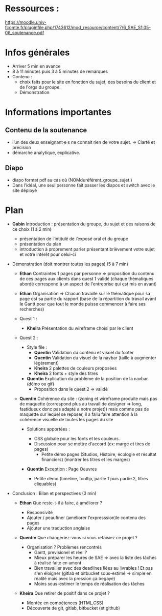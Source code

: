 # Ressources :

https://moodle.univ-fcomte.fr/pluginfile.php/1743612/mod_resource/content/7/6_SAE_S1.05-06_soutenance.pdf

# Infos générales

- Arriver 5 min en avance
- 8 à 11 minutes puis 3 à 5 minutes de remarques
- Contenu :
  - choix faits pour le site en fonction du sujet, des besoins du client et de l'orga du groupe.
  - Démonstration

# Informations importantes

## Contenu de la soutenance

- l’un des deux enseignant·e·s ne connait rien de votre sujet. => Clarté et précision
- démarche analytique, explicative.

## Diapo

- diapo format pdf au cas où (NOMduréférent_groupe_sujet.)
- Dans l'idéal, une seul personne fait passer les diapos et switch avec le site déployé

# Plan

- **Gabin** Introduction : présentation du groupe, du sujet et des raisons de ce choix (1 à 2 min)

  - présentation de l’intitulé de l’exposé oral et du groupe
  - présentation du plan
  - introduction à proprement parler présentant brièvement votre sujet et votre intérêt pour celui-ci

- Démonstration (doit montrer toutes les pages) (5 à 7 min)

  - **Ethan** Contraintes 1 pages par personne => proposition du contenu de ces pages aux clients dans quest 1 validé (chaque thématiques abordé correspond à un aspect de l'entreprise qui est mis en avant)
  - **Ethan** Organisation => Chacun travaille sur le thématique pour sa page est sa partie du rapport (base de la répartition du travail avant le Gantt pour que tout le monde puisse commencer à faire ses recherches)
  - Quest 1 :
    - **Kheira** Présentation du wireframe choisi par le client
  - Quest 2 :

    - Style file :
      - **Quentin** Validation du contenu et visuel du footer
      - **Quentin** Validation du visuel de la navbar (taille à augmenter légérement)
      - **Kheira** 2 palettes de couleurs proposées
      - **Kheira** 2 fonts + style des titres
    - **Quentin** Explication du problème de la position de la navbar (démo ou gif)
      - Proposition dans le quest 2 => validé

  - **Quentin** Cohérence du site : (zoning et wireframe produite mais pas de maquette (correspond plus au travail de designer => long, fastidueux donc pas adapté a notre projet)) mais comme pas de maquette sur lequel se reposer, il a fallu faire attention à la cohérence visuelle de toutes les pages du site

    - Solutions apportées :

      - CSS globale pour les fonts et les couleurs.
      - Discussion pour se mettre d'accord (ex: marge et tires de pages)
        - Petite démo pages (Studios, Histoire, écologie et résultat financiers) (montrer les titres et les marges)

    - **Quentin** Exception : Page Oeuvres
      - Petite démo (timeline, tooltip, partie 1 puis partie 2, titres cliquables)

- Conclusion : Bilan et perspectives (3 min)

  - **Ethan** Que reste-t-il à faire, à améliorer ?

    - Responsivité
    - Ajouter / peaufiner (améliorer l'expresssion)le contenu des pages
    - Ajouter une traduction anglaise

  - **Quentin** Que changeriez-vous si vous refaisiez ce projet ?

    - Organisation ? Problèmes rencontrés
      - Gantt, previsionel et réel ?
      - Mieux préparer les heures de SAE => avec la liste des tâches à réalisé faite en amont
      - Bien travailler avec des deadlines liées au livrables ! Et pas s'en éloigner (gitlab et bitbucket sous-estimé => simple en réalité mais avec la pression ça begaye)
      - Moins sous-estimer le temps de réalisation des tâches

  - **Kheira** Que retirer de positif dans ce projet ?
    - Montée en compétences (HTML,CSS)
    - Découverte de git, gitlab, bitbucket (et github)
